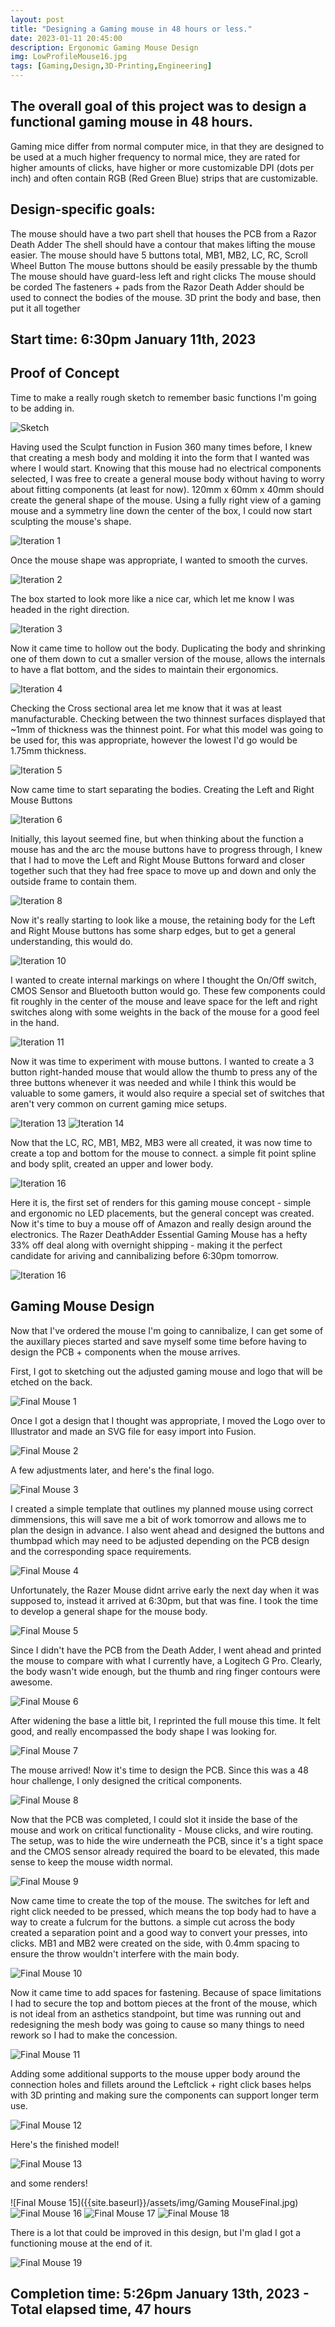 ```yaml
---
layout: post
title: "Designing a Gaming mouse in 48 hours or less."
date: 2023-01-11 20:45:00 
description: Ergonomic Gaming Mouse Design
img: LowProfileMouse16.jpg
tags: [Gaming,Design,3D-Printing,Engineering]
---
```


## The overall goal of this project was to design a functional gaming mouse in 48 hours. 
Gaming mice differ from normal computer mice, in that they are designed to be used at a much higher frequency to normal mice, they are rated for higher amounts of clicks, have higher or more customizable DPI (dots per inch) and often contain RGB (Red Green Blue) strips that are customizable.

## Design-specific goals:
The mouse should have a two part shell that houses the PCB from a Razor Death Adder
The shell should have a contour that makes lifting the mouse easier.
The mouse should have 5 buttons total, MB1, MB2, LC, RC, Scroll Wheel Button 
The mouse buttons should be easily pressable by the thumb
The mouse should have guard-less left and right clicks
The mouse should be corded
The fasteners + pads from the Razor Death Adder should be used to connect the bodies of the mouse.
3D print the body and base, then put it all together

## Start time: 6:30pm January 11th, 2023

## Proof of Concept
Time to make a really rough sketch to remember basic functions I'm going to be adding in.

![Sketch]({{site.baseurl}}/assets/img/LowProfileMouseSketch.jpg)

Having used the Sculpt function in Fusion 360 many times before, I knew that creating a mesh body and molding it into the form that I wanted was where I would start.
Knowing that this mouse had no electrical components selected, I was free to create a general mouse body without having to worry about fitting components (at least for now).
120mm x 60mm x 40mm should create the general shape of the mouse.
Using a fully right view of a gaming mouse and a symmetry line down the center of the box, I could now start sculpting the mouse's shape.

![Iteration 1]({{site.baseurl}}/assets/img/LowProfileMouse1.jpg)

Once the mouse shape was appropriate, I wanted to smooth the curves. 

![Iteration 2]({{site.baseurl}}/assets/img/LowProfileMouse2.jpg)

The box started to look more like a nice car, which let me know I was headed in the right direction.

![Iteration 3]({{site.baseurl}}/assets/img/LowProfileMouse3.jpg)

Now it came time to hollow out the body. Duplicating the body and shrinking one of them down to cut a smaller version of the mouse, allows the internals to have a flat bottom, and the sides to maintain their ergonomics.

![Iteration 4]({{site.baseurl}}/assets/img/LowProfileMouse4.jpg)

Checking the Cross sectional area let me know that it was at least manufacturable. Checking between the two thinnest surfaces displayed that ~1mm of thickness was the thinnest point. For what this model was going to be used for, this was appropriate, however the lowest I'd go would be 1.75mm thickness.

![Iteration 5]({{site.baseurl}}/assets/img/LowProfileMouse5.jpg)

Now came time to start separating the bodies. Creating the Left and Right Mouse Buttons

![Iteration 6]({{site.baseurl}}/assets/img/LowProfileMouse6.jpg)

Initially, this layout seemed fine, but when thinking about the function a mouse has and the arc the mouse buttons have to progress through, I knew that I had to move the Left and Right Mouse Buttons forward and closer together such that they had free space to move up and down and only the outside frame to contain them.

![Iteration 8]({{site.baseurl}}/assets/img/LowProfileMouse8.jpg)

Now it's really starting to look like a mouse, the retaining body for the Left and Right Mouse buttons has some sharp edges, but to get a general understanding, this would do.

![Iteration 10]({{site.baseurl}}/assets/img/LowProfileMouse10.jpg)

I wanted to create internal markings on where I thought the On/Off switch, CMOS Sensor and Bluetooth button would go. These few components could fit roughly in the center of the mouse and leave space for the left and right switches along with some weights in the back of the mouse for a good feel in the hand.

![Iteration 11]({{site.baseurl}}/assets/img/LowProfileMouse11.jpg)

Now it was time to experiment with mouse buttons. I wanted to create a 3 button right-handed mouse that would allow the thumb to press any of the three buttons whenever it was needed and while I think this would be valuable to some gamers, it would also require a special set of switches that aren't very common on current gaming mice setups.

![Iteration 13]({{site.baseurl}}/assets/img/LowProfileMouse13.jpg)
![Iteration 14]({{site.baseurl}}/assets/img/LowProfileMouse14.jpg)

Now that the LC, RC, MB1, MB2, MB3 were all created, it was now time to create a top and bottom for the mouse to connect. a simple fit point spline and body split, created an upper and lower body.

![Iteration 16]({{site.baseurl}}/assets/img/LowProfileMouse15.jpg)

Here it is, the first set of renders for this gaming mouse concept - simple and ergonomic no LED placements, but the general concept was created. Now it's time to buy a mouse off of Amazon and really design around the electronics.
The Razer DeathAdder Essential Gaming Mouse has a hefty 33% off deal along with overnight shipping - making it the perfect candidate for ariving and cannibalizing before 6:30pm tomorrow.

![Iteration 16]({{site.baseurl}}/assets/img/LowProfileMouse16.jpg)

## Gaming Mouse Design

Now that I've ordered the mouse I'm going to cannibalize, I can get some of the auxillary pieces started and save myself some time before having to design the PCB + components when the mouse arrives.

First, I got to sketching out the adjusted gaming mouse and logo that will be etched on the back.

![Final Mouse 1]({{site.baseurl}}/assets/img/GamingMouseSketch.jpg)

Once I got a design that I thought was appropriate, I moved the Logo over to Illustrator and made an SVG file for easy import into Fusion.

![Final Mouse 2]({{site.baseurl}}/assets/img/GamingMouseLogo.jpg)

A few adjustments later, and here's the final logo.

![Final Mouse 3]({{site.baseurl}}/assets/img/GamingMouseLogoFinal.jpg)

I created a simple template that outlines my planned mouse using correct dimmensions, this will save me a bit of work tomorrow and allows me to plan the design in advance. I also went ahead and designed the buttons and thumbpad which may need to be adjusted depending on the PCB design and the corresponding space requirements.

![Final Mouse 4]({{site.baseurl}}/assets/img/GamingMouseAccessories.jpg)

Unfortunately, the Razer Mouse didnt arrive early the next day when it was supposed to, instead it arrived at 6:30pm, but that was fine. I took the time to develop a general shape for the mouse body. 

![Final Mouse 5]({{site.baseurl}}/assets/img/GamingMouse1.jpg)

Since I didn't have the PCB from the Death Adder, I went ahead and printed the mouse to compare with what I currently have, a Logitech G Pro. Clearly, the body wasn't wide enough, but the thumb and ring finger contours were awesome.

![Final Mouse 6]({{site.baseurl}}/assets/img/GamingMouse2.jpg)

After widening the base a little bit, I reprinted the full mouse this time. It felt good, and really encompassed the body shape I was looking for.

![Final Mouse 7]({{site.baseurl}}/assets/img/GamingMouse3.jpg)

The mouse arrived! Now it's time to design the PCB. Since this was a 48 hour challenge, I only designed the critical components.

![Final Mouse 8]({{site.baseurl}}/assets/img/GamingMouse4.jpg)

Now that the PCB was completed, I could slot it inside the base of the mouse and work on critical functionality - Mouse clicks, and wire routing. The setup, was to hide the wire underneath the PCB, since it's a tight space and the CMOS sensor already required the board to be elevated, this made sense to keep the mouse width normal.

![Final Mouse 9]({{site.baseurl}}/assets/img/GamingMouse5.jpg)

Now came time to create the top of the mouse. The switches for left and right click needed to be pressed, which means the top body had to have a way to create a fulcrum for the buttons. a simple cut across the body created a separation point and a good way to convert your presses, into clicks. MB1 and MB2 were created on the side, with 0.4mm spacing to ensure the throw wouldn't interfere with the main body. 

![Final Mouse 10]({{site.baseurl}}/assets/img/GamingMouse6.jpg)

Now it came time to add spaces for fastening. Because of space limitations I had to secure the top and bottom pieces at the front of the mouse, which is not ideal from an asthetics standpoint, but time was running out and redesigning the mesh body was going to cause so many things to need rework so I had to make the concession. 

![Final Mouse 11]({{site.baseurl}}/assets/img/GamingMouse7.jpg)

Adding some additional supports to the mouse upper body around the connection holes and fillets around the Leftclick + right click bases helps with 3D printing and making sure the components can support longer term use.

![Final Mouse 12]({{site.baseurl}}/assets/img/GamingMouse8.jpg)

Here's the finished model!

![Final Mouse 13]({{site.baseurl}}/assets/img/GamingMouseDesignv12.gif)

and some renders!

![Final Mouse 15]({{site.baseurl}}/assets/img/Gaming MouseFinal.jpg)
![Final Mouse 16]({{site.baseurl}}/assets/img/GamingMouseFinal2.jpg)
![Final Mouse 17]({{site.baseurl}}/assets/img/GamingMouseFinal3.jpg)
![Final Mouse 18]({{site.baseurl}}/assets/img/GamingMouseFinal4.jpg)

There is a lot that could be improved in this design, but I'm glad I got a functioning mouse at the end of it. 

![Final Mouse 19]({{site.baseurl}}/assets/img/GamingMouseFinalVideo.gif)

## Completion time: 5:26pm January 13th, 2023 - Total elapsed time, 47 hours


